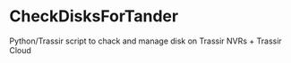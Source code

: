 # CheckDisksForTander
Python/Trassir script to chack and manage disk on Trassir NVRs + Trassir Cloud
